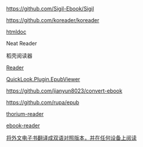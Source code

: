 https://github.com/Sigil-Ebook/Sigil

https://github.com/koreader/koreader

[htmldoc](https://github.com/michaelrsweet/htmldoc)

Neat Reader

稻壳阅读器

[Reader](https://github.com/binbyu/Reader)

[QuickLook.Plugin.EpubViewer](https://github.com/QL-Win/QuickLook.Plugin.EpubViewer)

https://github.com/jianyun8023/convert-ebook

https://github.com/rupa/epub

[thorium-reader](https://github.com/edrlab/thorium-reader)

[ebook-reader](https://github.com/ttu-ttu/ebook-reader)

[将外文电子书翻译成双语对照版本，并在任何设备上阅读](https://utgd.net/article/10001)
